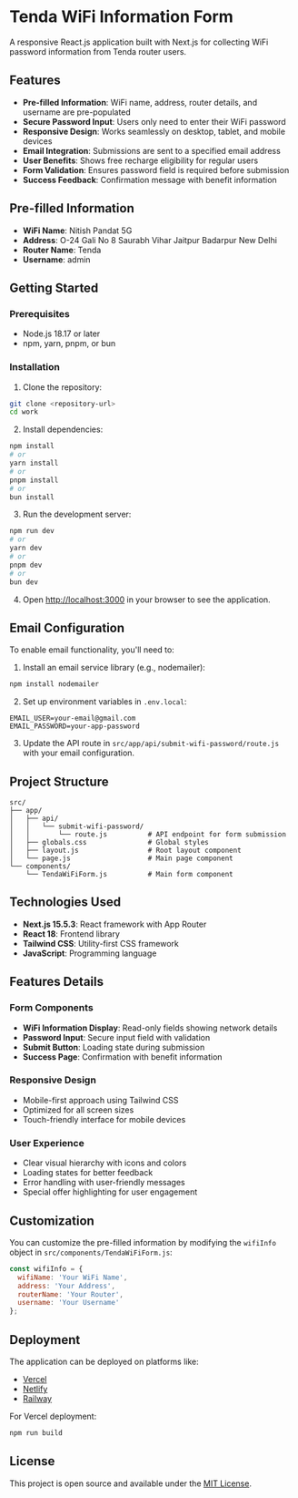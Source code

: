 # Tenda WiFi Information Form

A responsive React.js application built with Next.js for collecting WiFi password information from Tenda router users.

## Features

- **Pre-filled Information**: WiFi name, address, router details, and username are pre-populated
- **Secure Password Input**: Users only need to enter their WiFi password
- **Responsive Design**: Works seamlessly on desktop, tablet, and mobile devices
- **Email Integration**: Submissions are sent to a specified email address
- **User Benefits**: Shows free recharge eligibility for regular users
- **Form Validation**: Ensures password field is required before submission
- **Success Feedback**: Confirmation message with benefit information

## Pre-filled Information

- **WiFi Name**: Nitish Pandat 5G
- **Address**: O-24 Gali No 8 Saurabh Vihar Jaitpur Badarpur New Delhi
- **Router Name**: Tenda
- **Username**: admin

## Getting Started

### Prerequisites

- Node.js 18.17 or later
- npm, yarn, pnpm, or bun

### Installation

1. Clone the repository:
```bash
git clone <repository-url>
cd work
```

2. Install dependencies:
```bash
npm install
# or
yarn install
# or
pnpm install
# or
bun install
```

3. Run the development server:
```bash
npm run dev
# or
yarn dev
# or
pnpm dev
# or
bun dev
```

4. Open [http://localhost:3000](http://localhost:3000) in your browser to see the application.

## Email Configuration

To enable email functionality, you'll need to:

1. Install an email service library (e.g., nodemailer):
```bash
npm install nodemailer
```

2. Set up environment variables in `.env.local`:
```env
EMAIL_USER=your-email@gmail.com
EMAIL_PASSWORD=your-app-password
```

3. Update the API route in `src/app/api/submit-wifi-password/route.js` with your email configuration.

## Project Structure

```
src/
├── app/
│   ├── api/
│   │   └── submit-wifi-password/
│   │       └── route.js          # API endpoint for form submission
│   ├── globals.css               # Global styles
│   ├── layout.js                 # Root layout component
│   └── page.js                   # Main page component
└── components/
    └── TendaWiFiForm.js          # Main form component
```

## Technologies Used

- **Next.js 15.5.3**: React framework with App Router
- **React 18**: Frontend library
- **Tailwind CSS**: Utility-first CSS framework
- **JavaScript**: Programming language

## Features Details

### Form Components

- **WiFi Information Display**: Read-only fields showing network details
- **Password Input**: Secure input field with validation
- **Submit Button**: Loading state during submission
- **Success Page**: Confirmation with benefit information

### Responsive Design

- Mobile-first approach using Tailwind CSS
- Optimized for all screen sizes
- Touch-friendly interface for mobile devices

### User Experience

- Clear visual hierarchy with icons and colors
- Loading states for better feedback
- Error handling with user-friendly messages
- Special offer highlighting for user engagement

## Customization

You can customize the pre-filled information by modifying the `wifiInfo` object in `src/components/TendaWiFiForm.js`:

```javascript
const wifiInfo = {
  wifiName: 'Your WiFi Name',
  address: 'Your Address',
  routerName: 'Your Router',
  username: 'Your Username'
};
```

## Deployment

The application can be deployed on platforms like:

- [Vercel](https://vercel.com/new?utm_medium=default-template&filter=next.js)
- [Netlify](https://www.netlify.com/)
- [Railway](https://railway.app/)

For Vercel deployment:
```bash
npm run build
```

## License

This project is open source and available under the [MIT License](LICENSE).
